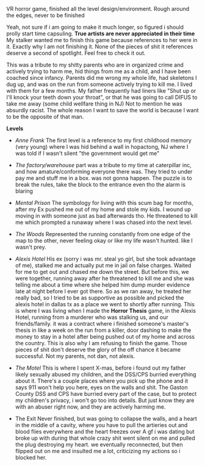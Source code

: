 VR horror game, finished all the level design/environment. Rough around the edges, never to be finished

Yeah, not sure if i am going to make it much longer, so figured i should prolly start time capsuling. 
**True artists are never appreciated in their time**
My stalker wanted me to finish this game because references to her were in it. 
Exactly why I am not finishing it. 
None of the pieces of shit it references deserve a second of spotlight.
Feel free to check it out.

This was a tribute to my shitty parents who are in organized crime and actively trying to harm me, hid things from me as a child, and I have been coached since infancy.
Parents did me wrong my whole life, had skeletons I dug up, and was on the run from someone actively trying to kill me. I lived with them for a few months.
My father frequently had liners like "Shut up or I'll knock your teeth down your throat", or that he was going to call DIFUS to take me away (some child wellfare thing in NJ)
Not to mention he was absurdly racist. The whole reason I want to save the world is because I want to be the opposite of that man.

**Levels**
* *Anne Frank*
The first level is a reference to my first childhood memory (very young) where I was hid behind a wall in hopactong, NJ where I was told if I wasn't silent "the government would get me"
* *The factory/warehouse*
part was a tribute to my time at caterpillar inc, and how amature/conforming everyone there was. They tried to under pay me and stuff me in a box. was not gonna happen. The puzzle is to break the rules, take the block to the entrance even tho the alarm is blaring

* *Mental Prison*
The symbology for living with this scum bag for months, after my Ex pushed me out of my home and stole my kids. I wound up moving in with someone just as bad afterwards tho. He threatened to kill me which prompted a runaway where I was chased into the next level.

* *The Woods*
Represented the running constantly from one edge of the map to the other, never feeling okay or like my life wasn't hunted. like I wasn't prey.

* *Alexis Hotel*
His ex (sorry i was mr. steal yo girl, but she took advantage of me), stalked me and actually put me in jail on false charges. Waited for me to get out and chased me down the street. 
But before this, we were together, running away after he threatened to kill me and she was telling me about a time where she helped him dump murder evidence late at night before I ever got there.
So as we ran away, he treated her really bad, so I tried to be as supportive as possible and picked the alexis hotel in dallas tx as a place we went to shortly after running.
This is where I was living when I made the **Horror Thesis** game, in the Alexis Hotel, running from a murderer who was stalking us, and our friends/family. it was a contract where i finished someone's master's thesis in like a week on the run from a killer, door dashing to make the money to stay in a hotel after being pushed out of my home and across the country.
This is also why I am refusing to finish the game. Those pieces of shit don't deserve the glory of the off chance it became successful. Not my parents, not dan, not alexis.

* *The Motel*
This is where I spent X-mas, before i found out my father likely sexually abused my children, and the DSS/CPS burried everything about it. There's a couple places where you pick up the phone and it says 911 won't help you here, eyes on the walls and shit.
The Gaston County DSS and CPS have burried every part of the case, but to protect my children's privacy, i won't go too into details. But just know they are with an abuser right now, and they are actively harming me.

* The Exit
Never finished, but was going to collapse the walls, and a heart in the middle of a cavity, where you have to pull the artieries out and blood flies everywhere and the heart freezes over
A gf i was dating but broke up with during that whole crazy shit went silent on me and pulled the plug destroying my heart. we eventually reconnected, but then flipped out on me and insulted me a lot, criticizing my actions so i blocked her.

